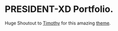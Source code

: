 # PRESIDENT-XD Portfolio.

Huge Shoutout to [Timothy](https://github.com/timlrx) for this amazing [theme](https://github.com/timlrx/tailwind-nextjs-starter-blog).
